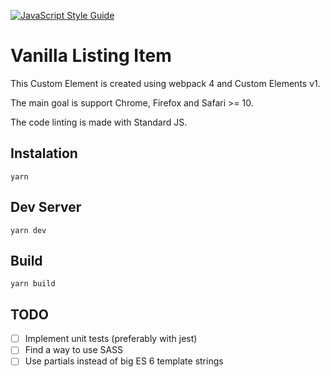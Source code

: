 [![JavaScript Style Guide](https://img.shields.io/badge/code_style-standard-brightgreen.svg)](https://standardjs.com)
# Vanilla Listing Item
This Custom Element is created using webpack 4 and Custom Elements v1.

The main goal is support Chrome, Firefox and Safari >= 10.

The code linting is made with Standard JS.

## Instalation

`yarn`

## Dev Server

`yarn dev`

## Build

`yarn build`

## TODO
* [ ] Implement unit tests (preferably with jest)
* [ ] Find a way to use SASS
* [ ] Use partials instead of big ES 6 template strings
